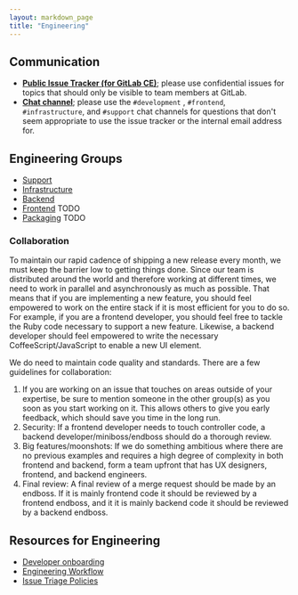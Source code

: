 ```yaml
---
layout: markdown_page
title: "Engineering"
---
```


## Communication<a name="reach-engineering"></a>

- [**Public Issue Tracker (for GitLab CE)**](https://gitlab.com/gitlab-org/gitlab-ce); please use confidential issues for topics that should only be visible to team members at GitLab.
- [**Chat channel**](https://gitlab.slack.com/archives/development); please use the `#development` , `#frontend`, `#infrastructure`, and `#support` chat channels for questions that don't seem appropriate to use the issue tracker or the internal email address for.

## Engineering Groups

- [Support](/handbook/support)
- [Infrastructure](/handbook/infrastructure)
- [Backend](/handbook/backend)
- [Frontend]() TODO
- [Packaging]() TODO

### Collaboration

To maintain our rapid cadence of shipping a new release every month, we must
keep the barrier low to getting things done. Since our team is distributed
around the world and therefore working at different times, we need to work
in parallel and asynchronously as much as possible. That means that if you
are implementing a new feature, you should feel empowered to work on the entire
stack if it is most efficient for you to do so. For example, if you are a
frontend developer, you should feel free to tackle the Ruby code necessary
to support a new feature. Likewise, a backend developer should feel empowered
to write the necessary CoffeeScript/JavaScript to enable a new UI element.

We do need to maintain code quality and standards. There are a few
guidelines for collaboration:

1. If you are working on an issue that touches on areas outside of your expertise, be
sure to mention someone in the other group(s) as you soon as you start working on it.
This allows others to give you early feedback, which should save you time in the
long run.
2. Security: If a frontend developer needs to touch controller code, a
backend developer/miniboss/endboss should do a thorough review.
3. Big features/moonshots: If we do something ambitious where there are
no previous examples and requires a high degree of complexity in both
frontend and backend, form a team upfront that has UX designers, frontend, and
backend engineers.
4. Final review: A final review of a merge request should be made by an endboss.
If it is mainly frontend code it should be reviewed by a frontend endboss, and it it is mainly backend code it should be
reviewed by a backend endboss.

## Resources for Engineering

- [Developer onboarding](/handbook/developer-onboarding)
- [Engineering Workflow](/handbook/engineering/workflow)
- [Issue Triage Policies](/handbook/engineering/issues/issue-triage-policies)
